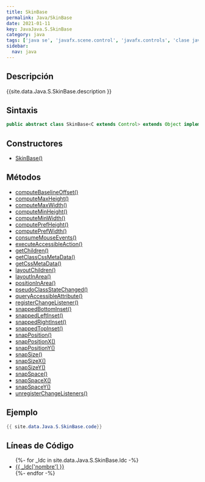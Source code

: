 ```yaml
---
title: SkinBase
permalink: Java/SkinBase
date: 2021-01-11
key: JavaJava.S.SkinBase
category: java
tags: ['java se', 'javafx.scene.control', 'javafx.controls', 'clase java', 'JavaFX 8.0']
sidebar: 
  nav: java
---
```


## Descripción
{{site.data.Java.S.SkinBase.description }}

## Sintaxis
~~~java
public abstract class SkinBase<C extends Control> extends Object implements Skin<C>
~~~

## Constructores
* [SkinBase()](/Java/SkinBase/SkinBase/)

## Métodos
* [computeBaselineOffset()](/Java/SkinBase/computeBaselineOffset)
* [computeMaxHeight()](/Java/SkinBase/computeMaxHeight)
* [computeMaxWidth()](/Java/SkinBase/computeMaxWidth)
* [computeMinHeight()](/Java/SkinBase/computeMinHeight)
* [computeMinWidth()](/Java/SkinBase/computeMinWidth)
* [computePrefHeight()](/Java/SkinBase/computePrefHeight)
* [computePrefWidth()](/Java/SkinBase/computePrefWidth)
* [consumeMouseEvents()](/Java/SkinBase/consumeMouseEvents)
* [executeAccessibleAction()](/Java/SkinBase/executeAccessibleAction)
* [getChildren()](/Java/SkinBase/getChildren)
* [getClassCssMetaData()](/Java/SkinBase/getClassCssMetaData)
* [getCssMetaData()](/Java/SkinBase/getCssMetaData)
* [layoutChildren()](/Java/SkinBase/layoutChildren)
* [layoutInArea()](/Java/SkinBase/layoutInArea)
* [positionInArea()](/Java/SkinBase/positionInArea)
* [pseudoClassStateChanged()](/Java/SkinBase/pseudoClassStateChanged)
* [queryAccessibleAttribute()](/Java/SkinBase/queryAccessibleAttribute)
* [registerChangeListener()](/Java/SkinBase/registerChangeListener)
* [snappedBottomInset()](/Java/SkinBase/snappedBottomInset)
* [snappedLeftInset()](/Java/SkinBase/snappedLeftInset)
* [snappedRightInset()](/Java/SkinBase/snappedRightInset)
* [snappedTopInset()](/Java/SkinBase/snappedTopInset)
* [snapPosition()](/Java/SkinBase/snapPosition)
* [snapPositionX()](/Java/SkinBase/snapPositionX)
* [snapPositionY()](/Java/SkinBase/snapPositionY)
* [snapSize()](/Java/SkinBase/snapSize)
* [snapSizeX()](/Java/SkinBase/snapSizeX)
* [snapSizeY()](/Java/SkinBase/snapSizeY)
* [snapSpace()](/Java/SkinBase/snapSpace)
* [snapSpaceX()](/Java/SkinBase/snapSpaceX)
* [snapSpaceY()](/Java/SkinBase/snapSpaceY)
* [unregisterChangeListeners()](/Java/SkinBase/unregisterChangeListeners)

## Ejemplo
~~~java
{{ site.data.Java.S.SkinBase.code}}
~~~

## Líneas de Código
<ul>
{%- for _ldc in site.data.Java.S.SkinBase.ldc -%}
   <li>
       <a href="{{_ldc['url'] }}">{{ _ldc['nombre'] }}</a>
   </li>
{%- endfor -%}
</ul>
